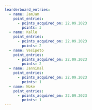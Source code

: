 ```yaml
---
learderboard_entries:
  - name: JamJam
    point_entries:
      - points_acquired_on: 22.09.2023
        points: 3
  - name: Kalle
    point_entries:
      - points_acquired_on: 22.09.2023
        points: 2
  - name: Vesipeto
    point_entries:
      - points_acquired_on: 22.09.2023
        points: 2
  - name: Jannimal
    point_entries:
      - points_acquired_on: 22.09.2023
        points: 1
  - name: Noke
    point_entries:
      - points_acquired_on: 22.09.2023
        points: 1
---
```

